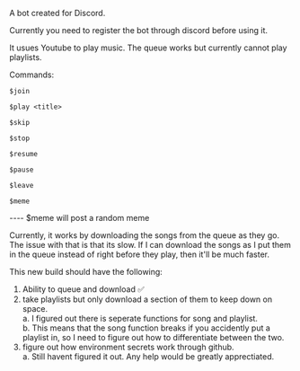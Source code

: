 A bot created for Discord. 

Currently you need to register the bot through discord before using it. 

It usues Youtube to play music. The queue works but currently cannot play playlists.

Commands:
```
$join
```
```
$play <title>
```
```
$skip
```
```
$stop
```
```
$resume
```
```
$pause
```
```
$leave
```
```
$meme
``` 
---- $meme will post a random meme

Currently, it works by downloading the songs from the queue as they go. The issue with that is that its slow. If I can download the songs as I put them in the queue instead of right before they play, then it'll be much faster.

This new build should have the following:
1. Ability to queue and download ✅
2. take playlists but only download a section of them to keep down on space.\
   a. I figured out there is seperate functions for song and playlist.\
   b. This means that the song function breaks if you accidently put a playlist in, so I need to figure out how to differentiate between the two.
4. figure out how environment secrets work through github.\
   a. Still havent figured it out. Any help would be greatly apprectiated.
